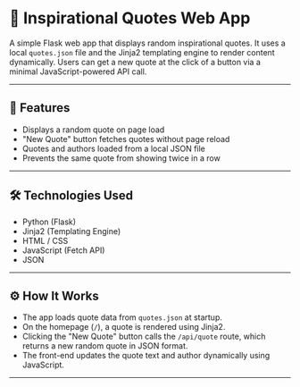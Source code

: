 # 📜 Inspirational Quotes Web App

A simple Flask web app that displays random inspirational quotes. It uses a local `quotes.json` file and the Jinja2 templating engine to render content dynamically. Users can get a new quote at the click of a button via a minimal JavaScript-powered API call.

---

## 🚀 Features

- Displays a random quote on page load
- "New Quote" button fetches quotes without page reload
- Quotes and authors loaded from a local JSON file
- Prevents the same quote from showing twice in a row

---

## 🛠️ Technologies Used

- Python (Flask)
- Jinja2 (Templating Engine)
- HTML / CSS
- JavaScript (Fetch API)
- JSON

---

## ⚙️ How It Works

- The app loads quote data from `quotes.json` at startup.
- On the homepage (`/`), a quote is rendered using Jinja2.
- Clicking the "New Quote" button calls the `/api/quote` route, which returns a new random quote in JSON format.
- The front-end updates the quote text and author dynamically using JavaScript.

---


